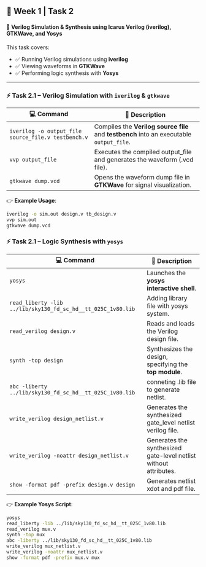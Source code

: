 ## 📘 Week 1 | Task 2  
#### 🔹 Verilog Simulation & Synthesis using **Icarus Verilog (iverilog)**, **GTKWave**, and **Yosys**

This task covers:
- ✅ Running Verilog simulations using **iverilog**  
- ✅ Viewing waveforms in **GTKWave**  
- ✅ Performing logic synthesis with **Yosys**

---

### ⚡ Task 2.1 – Verilog Simulation with `iverilog` & `gtkwave`

| 💻 Command | 📖 Description |
|------------|----------------|
| `iverilog -o output_file source_file.v testbench.v` | Compiles the **Verilog source file** and **testbench** into an executable `output_file`. |
| `vvp output_file` | Executes the compiled output_file and generates the waveform (.vcd file). |
| `gtkwave dump.vcd` | Opens the waveform dump file in **GTKWave** for signal visualization. |

👉 **Example Usage**:  
```bash
iverilog -o sim.out design.v tb_design.v
vvp sim.out
gtkwave dump.vcd
```
### ⚡ Task 2.1 – Logic Synthesis with `yosys`

| 💻 Command | 📖 Description |
|------------|----------------|
| `yosys` | Launches the **yosys interactive shell**. |
| `read_liberty -lib ../lib/sky130_fd_sc_hd__tt_025C_1v80.lib` | Adding library file with yosys system. |
| `read_verilog design.v` | Reads and loads the Verilog design file. |
| `synth -top design` | Synthesizes the design, specifying the **top module**. |
| `abc -liberty ../lib/sky130_fd_sc_hd__tt_025C_1v80.lib` | conneting .lib file to generate netlist. |
| `write_verilog design_netlist.v` | Generates the synthesized gate_level netlist verilog file. |
| `write_verilog -noattr design_netlist.v` | Generates the synthesized gate-level netlist without attributes. |
| `show -format pdf -prefix design.v design` | Generates netlist xdot and pdf file. |

👉 **Example Yosys Script**:  
```bash
yosys
read_liberty -lib ../lib/sky130_fd_sc_hd__tt_025C_1v80.lib
read_verilog mux.v
synth -top mux
abc -liberty ../lib/sky130_fd_sc_hd__tt_025C_1v80.lib
write_verilog mux_netlist.v
write_verilog -noattr mux_netlist.v
show -format pdf -prefix mux.v mux
```
